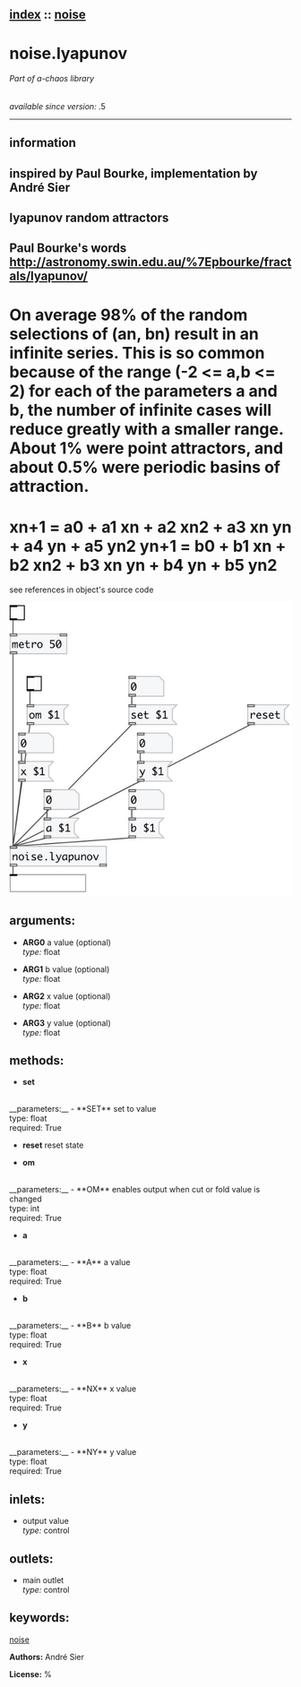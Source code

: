 [index](index.html) :: [noise](category_noise.html)
---

# noise.lyapunov

###### Part of a-chaos library

*available since version:* .5

---


## information
inspired by Paul Bourke, implementation by André Sier
---
lyapunov random attractors
---
Paul Bourke&#39;s words
            http://astronomy.swin.edu.au/%7Epbourke/fractals/lyapunov/
---
On average 98% of the random selections of (an, bn) result in an infinite
            series.
This is so common because of the range (-2 &lt;= a,b &lt;= 2) for each of the
            parameters a and b, the number of infinite cases will reduce greatly with a smaller
            range.
About 1% were point attractors, and about 0.5% were periodic basins of
            attraction.
===
xn+1 = a0 + a1 xn + a2 xn2 + a3 xn yn + a4 yn + a5 yn2
yn+1 = b0 + b1 xn + b2 xn2 + b3 xn yn + b4 yn + b5 yn2
===
see references in object&#39;s source code



[![example](../examples/img/noise.lyapunov.jpg)](../examples/pd/noise.lyapunov.pd)



## arguments:

* **ARG0**
a value (optional)<br>
_type:_ float<br>

* **ARG1**
b value (optional)<br>
_type:_ float<br>

* **ARG2**
x value (optional)<br>
_type:_ float<br>

* **ARG3**
y value (optional)<br>
_type:_ float<br>



## methods:

* **set**
<br>
  __parameters:__
  - **SET** set to value<br>
    type: float <br>
    required: True <br>

* **reset**
reset state<br>

* **om**
<br>
  __parameters:__
  - **OM** enables output when cut or fold value is changed<br>
    type: int <br>
    required: True <br>

* **a**
<br>
  __parameters:__
  - **A** a value<br>
    type: float <br>
    required: True <br>

* **b**
<br>
  __parameters:__
  - **B** b value<br>
    type: float <br>
    required: True <br>

* **x**
<br>
  __parameters:__
  - **NX** x value<br>
    type: float <br>
    required: True <br>

* **y**
<br>
  __parameters:__
  - **NY** y value<br>
    type: float <br>
    required: True <br>






## inlets:

* output value<br>
_type:_ control



## outlets:

* main outlet<br>
_type:_ control



## keywords:

[noise](keywords/noise.html)






**Authors:** André Sier




**License:** %






